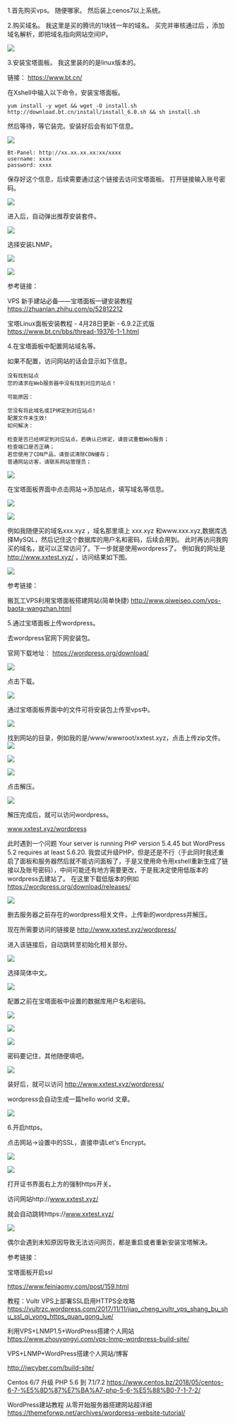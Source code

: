
1.首先购买vps。
随便哪家。
然后装上cenos7以上系统。

2.购买域名。
我这里是买的腾讯的1块钱一年的域名。
买完并审核通过后 ，添加域名解析，即把域名指向网站空间IP。

![](https://i.imgur.com/LFrSvTc.png)


3.安装宝塔面板。
我这里装的的是linux版本的。

链接：
https://www.bt.cn/

在Xshell中输入以下命令，安装宝塔面板。


    yum install -y wget && wget -O install.sh http://download.bt.cn/install/install_6.0.sh && sh install.sh
    

然后等待，等它装完。安装好后会有如下信息。


![](https://i.imgur.com/sc58SEk.png)



    Bt-Panel: http://xx.xx.xx.xx:xx/xxxx
    username: xxxx
    password: xxxx
    

保存好这个信息，后续需要通过这个链接去访问宝塔面板。
打开链接输入账号密码。

![](https://i.imgur.com/G4UqcmL.png)


进入后，自动弹出推荐安装套件。

![](https://i.imgur.com/3dyUPXo.png)

选择安装LNMP。

![](https://i.imgur.com/DY3KHak.png)

![](https://i.imgur.com/dciEwQ8.png)

参考链接：

VPS 新手建站必备——宝塔面板一键安装教程
https://zhuanlan.zhihu.com/p/52812212

宝塔Linux面板安装教程 - 4月28日更新 - 6.9.2正式版
https://www.bt.cn/bbs/thread-19376-1-1.html

4.在宝塔面板中配置网站域名等。

如果不配置，访问网站的话会显示如下信息。

    没有找到站点
    您的请求在Web服务器中没有找到对应的站点！
    
    可能原因：
    
    您没有将此域名或IP绑定到对应站点!
    配置文件未生效!
    如何解决：
    
    检查是否已经绑定到对应站点，若确认已绑定，请尝试重载Web服务；
    检查端口是否正确；
    若您使用了CDN产品，请尝试清除CDN缓存；
    普通网站访客，请联系网站管理员；



![](https://i.imgur.com/a2szHgd.png)

在宝塔面板界面中点击网站->添加站点，填写域名等信息。

![](https://i.imgur.com/tfGTRUQ.png)


![](https://i.imgur.com/oj9CPcs.png)


例如我随便买的域名xxx.xyz ，域名那里填上 xxx.xyz 和www.xxx.xyz,数据库选择MySQL，然后记住这个数据库的用户名和密码，后续会用到。
此时再访问我购买的域名，就可以正常访问了。下一步就是使用wordpress了。
例如我的网址是 http://www.xxtest.xyz/ ，访问结果如下图。


![](https://i.imgur.com/jkvNGss.png)

参考链接：

搬瓦工VPS利用宝塔面板搭建网站(简单快捷)
http://www.qiweiseo.com/vps-baota-wangzhan.html

5.通过宝塔面板上传wordpress。

去wordpress官网下网安装包。

官网下载地址：
https://wordpress.org/download/


![](https://i.imgur.com/3nGp1aj.png)


点击下载。

![](https://i.imgur.com/HbnN64j.png)


通过宝塔面板界面中的文件可将安装包上传至vps中。

![](https://i.imgur.com/KAoU3fs.png)

找到网站的目录，例如我的是/www/wwwroot/xxtest.xyz，点击上传zip文件。
![](https://i.imgur.com/ovPDihu.png)


![](https://i.imgur.com/LQfFEwD.png)

![](https://i.imgur.com/kI31FQW.png)

点击解压。

![](https://i.imgur.com/fS2kK0X.png)

解压完成后，就可以访问wordpress。

www.xxtest.xyz/wordpress

此时遇到一个问题
Your server is running PHP version 5.4.45 but WordPress 5.2 requires at least 5.6.20.
我尝试升级PHP，但是还是不行（于此同时我还重启了面板和服务器然后就不能访问面板了，于是又使用命令用xshell重新生成了链接以及账号密码），中间可能还有地方需要更改，于是我决定使用低版本的wordpress去建站了。
在这里下载低版本的例如
https://wordpress.org/download/releases/

![](https://i.imgur.com/Kdud6cA.png)


删去服务器之前存在的wordpress相关文件，上传新的wordpress并解压。


现在所需要访问的链接是
http://www.xxtest.xyz/wordpress/

进入该链接后，自动跳转至初始化相关部分。


![](https://i.imgur.com/Eq7ykw2.png)

选择简体中文。

![](https://i.imgur.com/B31GcEO.png)


配置之前在宝塔面板中设置的数据库用户名和密码。

![](https://i.imgur.com/eIXnD7d.png)


![](https://i.imgur.com/qmdI4wi.png)

![](https://i.imgur.com/E9pqjTo.png)

密码要记住，其他随便填吧。

![](https://i.imgur.com/ASMBZXQ.png)

装好后，就可以访问 http://www.xxtest.xyz/wordpress/

wordpress会自动生成一篇hello world 文章。

![](https://i.imgur.com/UEGjkks.png)

6.开启https。

点击网站->设置中的SSL，直接申请Let's Encrypt。

![](https://i.imgur.com/vLPmlKB.png)

![](https://i.imgur.com/UfHncxS.png)

打开证书界面右上方的强制https开关。

访问网站http://www.xxtest.xyz/ 

就会自动跳转https://www.xxtest.xyz/


![](https://i.imgur.com/Fv7JMYs.png)

偶尔会遇到未知原因导致无法访问网页，都是重启或者重新安装宝塔解决。


参考链接：

宝塔面板开启ssl 

https://www.feiniaomy.com/post/159.html

教程：Vultr VPS上部署SSL启用HTTPS全攻略
https://vultrzc.wordpress.com/2017/11/11/jiao_cheng_vultr_vps_shang_bu_shu_ssl_qi_yong_https_quan_gong_lue/

利用VPS+LNMP1.5+WordPress搭建个人网站
https://www.zhouyongyi.com/vps-lnmp-wordpress-build-site/

VPS+LNMP+WordPress搭建个人网站/博客

http://jwcyber.com/build-site/

Centos 6/7 升级 PHP 5.6 到 7.1/7.2
https://www.centos.bz/2018/05/centos-6-7-%E5%8D%87%E7%BA%A7-php-5-6-%E5%88%B0-7-1-7-2/

WordPress建站教程 从零开始服务器搭建网站超详细
https://themeforwp.net/archives/wordpress-website-tutorial/

